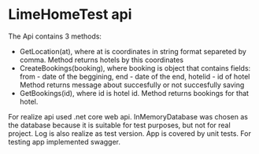 # LimeHomeTest api
The Api contains 3 methods: 
 * GetLocation(at), where at is coordinates in string format separeted by comma. 
    Method returns hotels by this coordinates
 * CreateBookings(booking), where booking is object that  contains fields: 
     from - date of the beggining,
     end - date of the end,
     hotelid - id of hotel
   Method returns message about succesfully or not succesfully saving
 * GetBookings(id), where id is hotel id. Method returns bookings for that hotel.

For realize api used .net core web api. 
InMemoryDatabase was chosen as the database because it is suitable for test purposes, but not for real project.
Log is also realize as test version.
App is covered by unit tests.
For testing app implemented swagger.
